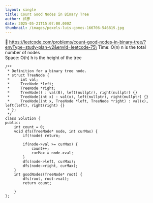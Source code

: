 ```yaml
---
layout: single
title: Count Good Nodes in Binary Tree
author: 邦彥
date: 2025-05-21T15:07:00.000Z
thumbnail: /images/pexels-luis-gomes-166706-546819.jpg
---
```

🔗 https://leetcode.com/problems/count-good-nodes-in-binary-tree/?envType=study-plan-v2&envId=leetcode-75\
Time: O(n) n is the total number of nodes\
Space: O(h) h is the height of the tree

```
/**
 * Definition for a binary tree node.
 * struct TreeNode {
 *     int val;
 *     TreeNode *left;
 *     TreeNode *right;
 *     TreeNode() : val(0), left(nullptr), right(nullptr) {}
 *     TreeNode(int x) : val(x), left(nullptr), right(nullptr) {}
 *     TreeNode(int x, TreeNode *left, TreeNode *right) : val(x), left(left), right(right) {}
 * };
 */
class Solution {
public:
    int count = 0;
    void dfs(TreeNode* node, int curMax) {
        if(!node) return;
        
        if(node->val >= curMax) {
            count++;
            curMax = node->val;
        }
        dfs(node->left, curMax);
        dfs(node->right, curMax);
    }
    int goodNodes(TreeNode* root) {
        dfs(root, root->val);
        return count;
        
    }
};
```
